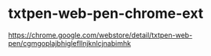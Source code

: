 # txtpen-web-pen-chrome-ext

https://chrome.google.com/webstore/detail/txtpen-web-pen/cgmgoplajbhiglefllnjknlcjnabimhk

